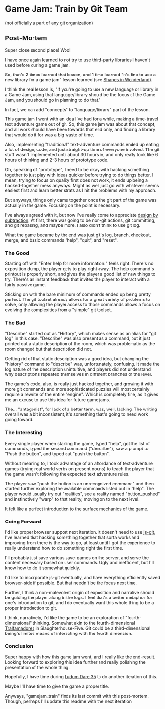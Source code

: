 # Game Jam: Train by Git Team

(not officially a part of any git organization)

## Post-Mortem

Super close second place! Woo!

I have once again learned to not try to use third-party libraries I haven't
used before during a game jam.

So, that's 2 times learned that lesson, and 1 time learned "it's fine to use a
new library for a game jam" lesson learned (see [Shapes in
Wonderland](https://github.com/ksiondag/gamejam_shapes_in_wonderland)).

I think the real lesson is, "If you're going to use a new language or library
in a Game Jam, using that language/library should be the focus of the Game Jam,
and you should go in planning to do that."

In fact, we can add "concepts" to "language/library" part of the lesson.

This game jam I went with an idea I've had for a while, making a time-travel
text adventure game out of git. So, this game jam was about that concept, and
all work should have been towards that end only, and finding a library that
would do it for was a big waste of time.

Also, implementing "traditional" text-adventure commands ended up eating a lot
of design, code, and just straight-up time of everyone involved. The git stuff
wasn't implemented until about 30 hours in, and only really took like 6 hours
of thinking and 2-3 hours of prototype code.

Oh, speaking of "prototype", I need to be okay with hacking something together
to just play with ideas quicker before trying to do things better. I mean,
trying to focus on quality first does not work, it ends up being a
hacked-together mess anyways. Might as well just go with whatever seems easiest
first and learn better strats as I hit the problems with my approach.

But anyways, things only came together once the git part of the game was
actually in the game. Focusing on the point is necessary.

I've always agreed with it, but now I've really come to appreciate
[design by subtraction](https://www.youtube.com/watch?v=AmSBIyT0ih0). At first,
there was going to be non-git actions, git committing, and git rebasing, and
maybe more. I also didn't think to use git log.

What the game became by the end was just git's log, branch, checkout, merge,
and basic commands "help", "quit", and "reset".

### The Good

Starting off with "Enter help for more information:" feels right. There's no
exposition dump, the player gets to play right away. The help command's
printout is properly short, and gives the player a good list of new things to
try. There's an instant feedback that invites the player to interact with a
fairly passive game.

Sticking on with the bare minimum of commands ended up being pretty perfect.
The git toolset already allows for a great variety of problems to solve, only
allowing the player access to those commands allows a focus on evolving the
complexities from a "simple" git toolset.

### The Bad

"Describe" started out as "History", which makes sense as an alias for "git
log" in this case. "Describe" was also present as a command, but it just
printed out a static description of the room, which was problematic as the room
changed but that description did not.

Getting rid of that static description was a good idea, but changing the
"history" command to "describe" was, unfortunately, confusing. It made the log
nature of the description unintuitive, and players did not understand why
descriptions repeated themselves in different branches of the level.

The game's code, also, is really just hacked together, and growing it with more
git commands and more sophisticated puzzles will most certainly require a
rewrite of the entire "engine". Which is completely fine, as it gives me an
excuse to use this idea for future game jams.

The... "antagonist", for lack of a better term, was, well, lacking. The writing
overall was a bit inconsistent, it's something that's going to need work going
foward.

### The Interesting

Every single player when starting the game, typed "help", got the list of
commands, typed the second command ("describe"), saw a prompt to "Push the
button", and typed out "push the button".

Without meaning to, I took advantage of an affordance of text-adventure games
(trying real world verbs on present nouns) to teach the player that the game
wasn't following the expected text adventure rules.

The player saw "push the button is an unrecognized command" and then started
further exploring the available commands listed out in "help". The player would
usually try out "realities", see a reality named "button_pushed" and
instinctively "warp" to that reality, moving on to the next level.

It felt like a perfect introduction to the surface mechanics of the game.

### Going Forward

I'd like proper browser support next iteration. It doesn't need to use
[js-git](https://github.com/creationix/js-git), I've learned that hacking
something together that sorta works and improving from there is the way to go,
at least until I got the experience to really understand how to do something
right the first time.

I'll probably just save various save-games on the server, and serve the content
necessary based on user commands. Ugly and inefficient, but I'll know how to do
it somewhat quickly.

I'd like to incorporate js-git eventually, and have everything efficiently
saved browser-side if possible. But that needn't be the focus next time.

Further, I think a non-malevolent origin of exposition and narrative should be
guiding the player along in the logs. I feel that's a better metaphor for one's
introduction to git, and I do eventually want this whole thing to be a proper
introduction to git.

I think, narratively, I'd like the game to be an exploration of
"fourth-dimensional" thinking. Somewhat akin to the fourth-dimensional
[Tralfamadores](https://en.wikipedia.org/wiki/Tralfamadore) in
Slaughterhouse-Five. Git could be a third-dimensional being's limited means of
interacting with the fourth dimension.


### Conclusion

Super happy with how this game jam went, and I really like the end-result.
Looking forward to exploring this idea further and really polishing the
presentation of the whole thing.

Hopefully, I have time during [Ludum Dare 35](https://twitter.com/ludumdare/status/721141090993049600)
to do another iteration of this.

Maybe I'll have time to give the game a proper title.

Anyways, "gamejam_train" finds its last commit with this post-mortem. Though,
perhaps I'll update this readme with the next iteration.

